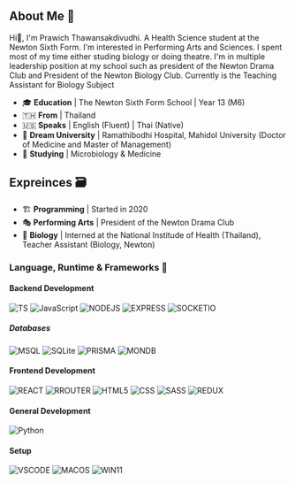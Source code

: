 ## About Me 📠

Hi👋, I'm Prawich Thawansakdivudhi. A Health Science student at the Newton Sixth Form. I'm interested in Performing Arts and Sciences. I spent most of my time either studing biology or doing theatre. I'm in multiple leadership position at my school such as president of the Newton Drama Club and President of the Newton Biology Club. Currently is the Teaching Assistant for Biology Subject

- 🎓 **Education** | The Newton Sixth Form School | Year 13 (M6)
- 🇹🇭 **From** | Thailand
- 🇺🇸 **Speaks** | English (Fluent) | Thai (Native)
- 💼 **Dream University** | Ramathibodhi Hospital, Mahidol University (Doctor of Medicine and Master of Management)
- 🌱 **Studying** | Microbiology & Medicine

## Expreinces 🗃

- 🏗 **Programming** | Started in 2020
- 🎭 **Performing Arts** | President of the Newton Drama Club
- 🧫 **Biology** | Interned at the National Institude of Health (Thailand), Teacher Assistant (Biology, Newton)

### Language, Runtime & Frameworks 💽

#### Backend Development

![TS](https://img.shields.io/badge/TypeScript-007ACC?style=for-the-badge&logo=typescript&logoColor=white) ![JavaScript](https://img.shields.io/badge/JavaScript-323330?style=for-the-badge&logo=javascript&logoColor=F7DF1E) ![NODEJS](https://img.shields.io/badge/Node.js-43853D?style=for-the-badge&logo=node.js&logoColor=white) ![EXPRESS](https://img.shields.io/badge/Express.js-000000?style=for-the-badge&logo=express&logoColor=white) ![SOCKETIO](https://img.shields.io/badge/Socket.io-010101?&style=for-the-badge&logo=Socket.io&logoColor=white)

##### Databases

![MSQL](https://img.shields.io/badge/MySQL-00000F?style=for-the-badge&logo=mysql&logoColor=white) ![SQLite](https://img.shields.io/badge/SQLite-07405E?style=for-the-badge&logo=sqlite&logoColor=white) ![PRISMA](https://img.shields.io/badge/Prisma-3982CE?style=for-the-badge&logo=Prisma&logoColor=white) ![MONDB](https://img.shields.io/badge/MongoDB-4EA94B?style=for-the-badge&logo=mongodb&logoColor=white)

#### Frontend Development

![REACT](https://img.shields.io/badge/React-20232A?style=for-the-badge&logo=react&logoColor=61DAFB) ![RROUTER](https://img.shields.io/badge/React_Router-CA4245?style=for-the-badge&logo=react-router&logoColor=white) ![HTML5](https://img.shields.io/badge/HTML5-E34F26?style=for-the-badge&logo=html5&logoColor=white) ![CSS](https://img.shields.io/badge/CSS3-1572B6?style=for-the-badge&logo=css3&logoColor=white) ![SASS](https://img.shields.io/badge/Sass-CC6699?style=for-the-badge&logo=sass&logoColor=white) ![REDUX](https://img.shields.io/badge/Redux-593D88?style=for-the-badge&logo=redux&logoColor=white)

#### General Development

![Python](https://img.shields.io/badge/Python-3776AB?style=for-the-badge&logo=python&logoColor=white)

#### Setup

![VSCODE](https://img.shields.io/badge/Visual_Studio_Code-0078D4?style=for-the-badge&logo=visual%20studio%20code&logoColor=white) ![MACOS](https://img.shields.io/badge/mac%20os-000000?style=for-the-badge&logo=apple&logoColor=white) ![WIN11](https://img.shields.io/badge/Windows%2011-0078D6?style=for-the-badge&logo=windows&logoColor=white)
